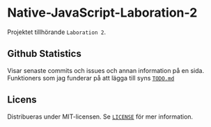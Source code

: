 # Native-JavaScript-Laboration-2
Projektet tillhörande `Laboration 2`.

## Github Statistics
Visar senaste commits och issues och annan information på en sida. 
Funktioners som jag funderar på att lägga till syns [`TODO.md`](TODO.md)

## Licens
Distribueras under MIT-licensen. Se [`LICENSE`](LICENSE) för mer information. 

